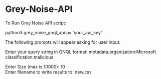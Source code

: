 # Grey-Noise-API

To Run Grey Noise API script:

  python3 grey_noise_gnql_api.py 'your_api_key'

The following prompts will appear asking for user input:

  Enter your query string in GNQL format: metadata.organization:Microsoft classification:malicious
  
  Enter Size (max is 10000): 10  
  Enter filename to write results to: new.csv
